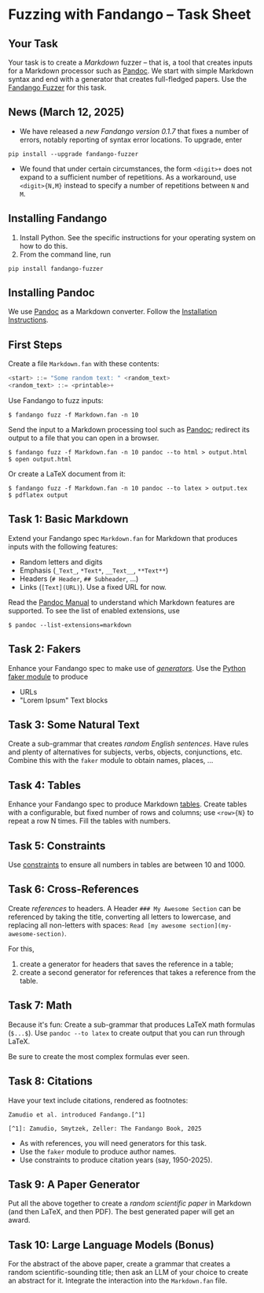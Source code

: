 # Fuzzing with Fandango – Task Sheet

## Your Task

Your task is to create a _Markdown_ fuzzer – that is, a tool that creates inputs for a Markdown processor such as [Pandoc](https://pandoc.org).
We start with simple Markdown syntax and end with a generator that creates full-fledged papers.
Use the [Fandango Fuzzer](https://fandango-fuzzer.github.io) for this task.


## News (March 12, 2025)

* We have released a _new Fandango version 0.1.7_ that fixes a number of errors, notably reporting of syntax error locations. To upgrade, enter

```shell
pip install --upgrade fandango-fuzzer
```

* We found that under certain circumstances, the form `<digit>+` does not expand to a sufficient number of repetitions. As a workaround, use `<digit>{N,M}` instead to specify a number of repetitions between `N` and `M`.


## Installing Fandango

1. Install Python. See the specific instructions for your operating system on how to do this.
2. From the command line, run

```
pip install fandango-fuzzer
```

## Installing Pandoc

We use [Pandoc](https://pandoc.org) as a Markdown converter.
Follow the [Installation Instructions](https://pandoc.org/installing.html).


## First Steps

Create a file `Markdown.fan` with these contents:

```python
<start> ::= "Some random text: " <random_text>
<random_text> ::= <printable>+
```

Use Fandango to fuzz inputs:

```shell
$ fandango fuzz -f Markdown.fan -n 10
```

Send the input to a Markdown processing tool such as [Pandoc](https://pandoc.org); redirect its output to a file that you can open in a browser.

```shell
$ fandango fuzz -f Markdown.fan -n 10 pandoc --to html > output.html
$ open output.html
```

Or create a LaTeX document from it:

```shell
$ fandango fuzz -f Markdown.fan -n 10 pandoc --to latex > output.tex
$ pdflatex output
```


## Task 1: Basic Markdown

Extend your Fandango spec `Markdown.fan` for Markdown that produces inputs with the following features:

* Random letters and digits
* Emphasis (`_Text_`, `*Text*`, `__Text__`, `**Text**`)
* Headers (`# Header`, `## Subheader`, ...)
* Links (`[Text](URL)`). Use a fixed URL for now.

Read the [Pandoc Manual](https://pandoc.org/MANUAL.html#pandocs-markdown) to understand which Markdown features are supported. To see the list of enabled extensions, use

```shell
$ pandoc --list-extensions=markdown
```

## Task 2: Fakers

Enhance your Fandango spec to make use of [_generators_](https://fandango-fuzzer.github.io/Generators.html). Use the [Python faker module](https://faker.readthedocs.io/en/master/) to produce

* URLs
* "Lorem Ipsum" Text blocks


## Task 3: Some Natural Text

Create a sub-grammar that creates _random English sentences_. Have rules and plenty of alternatives for subjects, verbs, objects, conjunctions, etc.
Combine this with the `faker` module to obtain names, places, ...


## Task 4: Tables

Enhance your Fandango spec to produce Markdown [tables](https://pandoc.org/MANUAL.html#tables). Create tables with a configurable, but fixed number of rows and columns; use `<row>{N}` to repeat a row N times.
Fill the tables with numbers.


## Task 5: Constraints

Use [constraints](https://fandango-fuzzer.github.io/Constraints.html) to ensure all numbers in tables are between 10 and 1000.


## Task 6: Cross-References

Create _references_ to headers. A Header `### My Awesome Section` can be referenced by taking the title, converting all letters to lowercase, and replacing all non-letters with spaces: `Read [my awesome section](my-awesome-section)`.

For this,

1. create a generator for headers that saves the reference in a table; 
2. create a second generator for references that takes a reference from the table.


## Task 7: Math

Because it's fun: Create a sub-grammar that produces LaTeX math formulas (`$...$`). Use `pandoc --to latex` to create output that you can run through LaTeX.

Be sure to create the most complex formulas ever seen.


## Task 8: Citations

Have your text include citations, rendered as footnotes:

```
Zamudio et al. introduced Fandango.[^1]

[^1]: Zamudio, Smytzek, Zeller: The Fandango Book, 2025
```

* As with references, you will need generators for this task.
* Use the `faker` module to produce author names.
* Use constraints to produce citation years (say, 1950-2025).


## Task 9: A Paper Generator

Put all the above together to create a _random scientific paper_ in Markdown (and then LaTeX, and then PDF). The best generated paper will get an award.


## Task 10: Large Language Models (Bonus)

For the abstract of the above paper, create a grammar that creates a random scientific-sounding title; then ask an LLM of your choice to create an abstract for it. Integrate the interaction into the `Markdown.fan` file.
